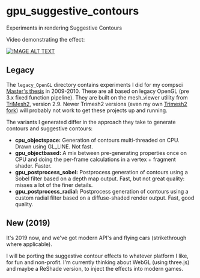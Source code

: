 gpu_suggestive_contours
=======================

Experiments in rendering Suggestive Contours

Video demonstrating the effect:

[![IMAGE ALT TEXT](http://img.youtube.com/vi/meI1kt2UQtQ/0.jpg)](http://www.youtube.com/watch?v=meI1kt2UQtQ)

## Legacy

The ``legacy_OpenGL`` directory contains experiments I did for my compsci [Master's thesis](https://www.forceflow.be/thesis/overview/) in 2009-2010. These are all based on legacy OpenGL (pre 3.x fixed function pipeline).
They are built on the mesh_viewer utility from [TriMesh2](https://gfx.cs.princeton.edu/proj/trimesh2/), version 2.9. Newer Trimesh2 versions (even my own [Trimesh2 fork](https://github.com/Forceflow/trimesh2)) will probably not work to get these projects up and running.

The variants I generated differ in the approach they take to generate contours and suggestive contours:

 - **cpu_objectspace:** Generation of contours multi-threaded on CPU. Drawn using GL_LINE. Not fast.
 - **gpu_objectbased:** A mix between pre-generating properties once on CPU and doing the per-frame calculations in a vertex + fragment shader. Faster.
 - **gpu_postprocess_sobel:** Postprocess generation of contours using a Sobel filter based on a depth map output. Fast, but not great quality: misses a lot of the finer details.
 - **gpu_postprocess_radial:** Postprocess generation of contours using a custom radial filter based on a diffuse-shaded render output. Fast, good quality.

## New (2019)

It's 2019 now, and we've got modern API's and flying cars (strikethrough where applicable).

I will be porting the suggestive contour effects to whatever platform I like, for fun and non-profit. I'm currently thinking about WebGL (using three.js) and maybe a ReShade version, to inject the effects into modern games.
